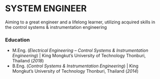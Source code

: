 # SYSTEM ENGINEER
Aiming to a great engineer and a lifelong learner, utilizing acquired skills in the control systems & instrumentation engineering

### Education
- M.Eng. (_Electrical Engineering – Control Systems & Instrumentation Engineering_) | King Mongkut’s University of Technology Thonburi, Thailand (_2018_)
- B.Eng. (_Control Systems & Instrumentation Engineering_) | King Mongkut’s University of Technology Thonburi, Thailand (_2014_)
